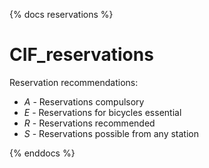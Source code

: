 {% docs reservations %}

# CIF_reservations
Reservation recommendations:
* *A* - Reservations compulsory
* *E* - Reservations for bicycles essential
* *R* - Reservations recommended
* *S* - Reservations possible from any station

{% enddocs %}